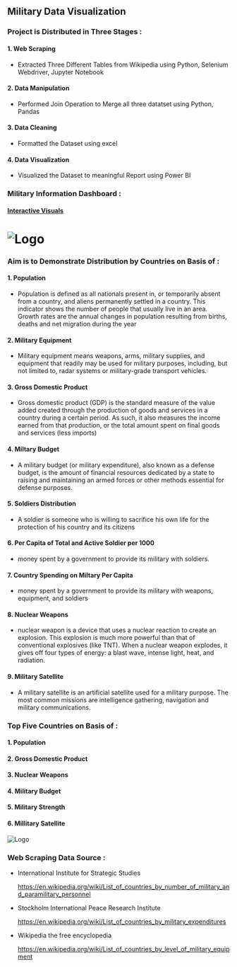 
## Military Data Visualization 
### Project is Distributed in Three Stages :
#### 1. Web Scraping 
 - Extracted Three Different Tables from Wikipedia using Python, Selenium Webdriver, Jupyter Notebook
#### 2. Data Manipulation
 - Performed Join Operation to Merge all three datatset using Python, Pandas
#### 3. Data Cleaning
 - Formatted the Dataset using excel
#### 4. Data Visualization
 - Visualized the Dataset to meaningful Report using Power BI


### Military Information Dashboard :
#### [Interactive Visuals](shorturl.at/oX349)
# ![Logo](https://github.com/Sohail00786/Military-Data-Visualization/blob/be0216a9aeab083326aa8d68d0e50dd82f572740/new_1__online-video-cutter_com__AdobeExpress.gif)



### Aim is to Demonstrate Distribution by Countries on Basis of :
#### 1. Population
 - Population is defined as all nationals present in, or temporarily absent from a country, and aliens permanently settled in a country. This indicator shows the number of people that usually live in an area. Growth rates are the annual changes in population resulting from births, deaths and net migration during the year
#### 2. Military Equipment
 - Military equipment means weapons, arms, military supplies, and equipment that readily may be used for military purposes, including, but not limited to, radar systems or military-grade transport vehicles.
#### 3. Gross Domestic Product
 - Gross domestic product (GDP) is the standard measure of the value added created through the production of goods and services in a country during a certain period. As such, it also measures the income earned from that production, or the total amount spent on final goods and services (less imports)
#### 4. Miltary Budget
 - A military budget (or military expenditure), also known as a defense budget, is the amount of financial resources dedicated by a state to raising and maintaining an armed forces or other methods essential for defense purposes.
#### 5. Soldiers Distribution
 -  A soldier is someone who is willing to sacrifice his own life for the protection of his country and its citizens
#### 6. Per Capita of Total and Active Soldier per 1000
 - money spent by a government to provide its military with soldiers.
#### 7. Country Spending on Miltary Per Capita
 - money spent by a government to provide its military with weapons, equipment, and soldiers
#### 8. Nuclear Weapons
 - nuclear weapon is a device that uses a nuclear reaction to create an explosion. This explosion is much more powerful than that of conventional explosives (like TNT). When a nuclear weapon explodes, it gives off four types of energy: a blast wave, intense light, heat, and radiation.
#### 9. Military Satellite
 - A military satellite is an artificial satellite used for a military purpose. The most common missions are intelligence gathering, navigation and military communications.

### Top Five Countries on Basis of :
#### 1. Population
 
#### 2. Gross Domestic Product
 
#### 3. Nuclear Weapons
 
#### 4. Military Budget
 
#### 5. Military Strength
 
#### 6. Millitary Satellite
 
![Logo](https://github.com/Sohail00786/Military-Data-Visualization/blob/561d26f41140c15b4683923f8be8db6c1e32bd32/Visualization_-_Power_BI_Desktop_2022-12-04_19-47-18__online-video-cutter_com__AdobeExpress%20(1).gif)







### Web Scraping Data Source :

- International Institute for Strategic Studies

   https://en.wikipedia.org/wiki/List_of_countries_by_number_of_military_and_paramilitary_personnel
   
- Stockholm International Peace Research Institute

   https://en.wikipedia.org/wiki/List_of_countries_by_military_expenditures
   
- Wikipedia the free encyclopedia 

  https://en.wikipedia.org/wiki/List_of_countries_by_level_of_military_equipment
   
